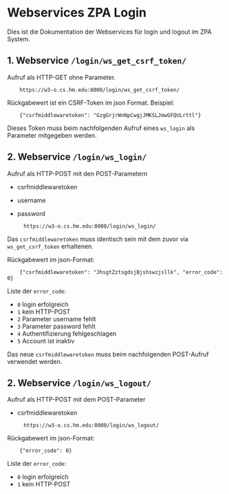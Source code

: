 # Webservices ZPA Login #
Dies ist die Dokumentation der Webservices für login und logout im ZPA System.

## 1. Webservice `/login/ws_get_csrf_token/` ##

Aufruf als HTTP-GET ohne Parameter.

        https://w3-o.cs.hm.edu:8000/login/ws_get_csrf_token/

Rückgabewert ist ein CSRF-Token im json Format. Beispiel:

        {"csrfmiddlewaretoken": "GzgGrjrWnNpCwgjJMKSLJmwGFQULrttl"}

Dieses Token muss beim nachfolgenden Aufruf eines `ws_login` als Parameter mitgegeben werden.


## 2. Webservice `/login/ws_login/` ##

Aufruf als HTTP-POST mit den POST-Parametern

- csrfmiddlewaretoken
- username
- password

        https://w3-o.cs.hm.edu:8000/login/ws_login/

Das `csrfmiddlewaretoken` muss identisch sein mit dem zuvor via `ws_get_csrf_token` erhaltenen.

Rückgabewert im json-Format:

        {"csrfmiddlewaretoken": "JhsgtZztsgdsjBjshswzjsllk", "error_code": 0}

Liste der `error_code`:

- `0` login erfolgreich
- `1` kein HTTP-POST
- `2` Parameter username fehlt
- `3` Parameter password fehlt
- `4` Authentifizierung fehlgeschlagen
- `5` Account ist inaktiv

Das neue `csrfmiddlewaretoken` muss beim nachfolgenden POST-Aufruf verwendet werden.


## 2. Webservice `/login/ws_logout/` ##

Aufruf als HTTP-POST mit dem POST-Parameter

- csrfmiddlewaretoken

        https://w3-o.cs.hm.edu:8000/login/ws_logout/

Rückgabewert im json-Format:

        {"error_code": 0}

Liste der `error_code`:

- `0` login erfolgreich
- `1` kein HTTP-POST
